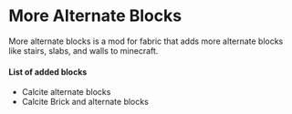 # More Alternate Blocks
More alternate blocks is a mod for fabric that adds more alternate blocks like stairs, slabs, and walls to minecraft.

#### List of added blocks
- Calcite alternate blocks
- Calcite Brick and alternate blocks
